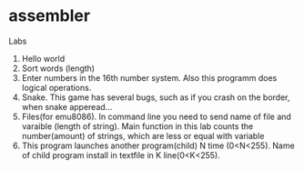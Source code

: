 # assembler
Labs
1. Hello world
2. Sort words (length)
3. Enter numbers in the 16th number system. Also this programm does logical operations.
4. Snake. This game has several bugs, such as if you crash on the border, when snake apperead...
5. Files(for emu8086). In command line you need to send name of file and varaible (length of string). Main function in this lab counts the number(amount) of strings, which are less or equal with variable
7. This program launches another program(child) N time (0<N<255). Name of child program install in textfile in K line(0<K<255).
